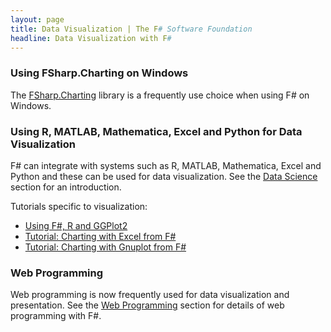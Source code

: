 ```yaml
---
layout: page
title: Data Visualization | The F# Software Foundation
headline: Data Visualization with F#
---
```



### Using FSharp.Charting on Windows

The [FSharp.Charting](http://fsharp.github.io/FSharp.Charting/) library is a frequently use choice 
when using F# on Windows.

### Using R, MATLAB, Mathematica, Excel and Python for Data Visualization

F# can integrate with systems such as R, MATLAB, Mathematica, Excel and Python and these can be used for data visualization.
See the [Data Science](/data-science/) section for an introduction.

Tutorials specific to visualization:

* [Using F#, R and GGPlot2](http://stackoverflow.com/questions/16820211/r-type-provider-and-ggplot2)
* [Tutorial: Charting with Excel from F#](http://msdn.microsoft.com/en-us/library/hh297098(v=vs.100).aspx)
* [Tutorial: Charting with Gnuplot from F#](http://msdn.microsoft.com/en-us/library/hh297126(v=vs.100).aspx)


### Web Programming

Web programming is now frequently used for data visualization and presentation. 
See the [Web Programming](/webstacks) section for details of web programming with F#.

